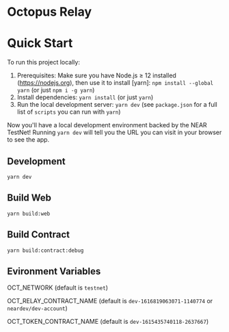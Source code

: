 Octopus Relay
==========

Quick Start
===========

To run this project locally:

1. Prerequisites: Make sure you have Node.js ≥ 12 installed (https://nodejs.org), then use it to install [yarn]: `npm install --global yarn` (or just `npm i -g yarn`)
2. Install dependencies: `yarn install` (or just `yarn`)
3. Run the local development server: `yarn dev` (see `package.json` for a
   full list of `scripts` you can run with `yarn`)

Now you'll have a local development environment backed by the NEAR TestNet! Running `yarn dev` will tell you the URL you can visit in your browser to see the app.

## Development

`yarn dev`


## Build Web

`yarn build:web`

## Build Contract

`yarn build:contract:debug`

## Evironment Variables

OCT_NETWORK (default is `testnet`)

OCT_RELAY_CONTRACT_NAME (default is `dev-1616819063071-1140774` or `neardev/dev-account`)

OCT_TOKEN_CONTRACT_NAME (default is `dev-1615435740118-2637667`)


